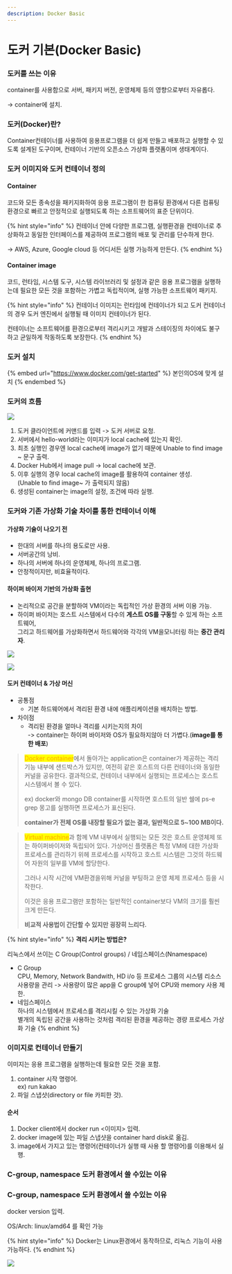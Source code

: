 ```yaml
---
description: Docker Basic
---
```


# 도커 기본(Docker Basic)

### 도커를 쓰는 이유

container를 사용함으로 서버, 패키지 버전, 운영체제 등의 영향으로부터 자유롭다.

\-> container에 설치.

### 도커(Docker)란?

Container컨테이너를 사용하여 응용프로그램을 더 쉽게 만들고 배포하고 실행할 수 있도록 설계된 도구이며, 컨테이너 기반의 오픈소스 가상화 플랫폼이며 생태계이다.

### 도커 이미지와 도커 컨테이너 정의

#### Container

코드와 모든 종속성을 패키지화하여 응용 프로그램이 한 컴퓨팅 환경에서 다른 컴퓨팅 환경으로 빠르고 안정적으로 실행되도록 하는 소프트웨어의 표준 단위이다.

{% hint style="info" %}
컨테이너 안에 다양한 프로그램, 실행환경을 컨테이너로 추상화하고 동일한 인터페이스를 제공하여 프로그램의 배포 및 관리를 단수하게 한다.

\-> AWS, Azure, Google cloud 등 어디서든 실행 가능하게 만든다.
{% endhint %}

#### Container image

코드, 런타임, 시스템 도구, 시스템 라이브러리 및 설정과 같은 응용 프로그램을 실행하는데 필요한 모든 것을 포함하는 가볍고 독립적이며, 실행 가능한 소프트웨어 패키지.

{% hint style="info" %}
컨테이너 이미지는 런타임에 컨테이너가 되고 도커 컨테이너의 경우 도커 엔진에서 실행될 때 이미지 컨테이너가 된다.

컨테이너는 소프트웨어를 환경으로부터 격리시키고 개발과 스테이징의 차이에도 불구하고 균일하게 작동하도록 보장한다.
{% endhint %}

### 도커 설치

{% embed url="https://www.docker.com/get-started" %}
본인의OS에 맞게 설치
{% endembed %}

### 도커의 흐름

![](https://github.com/KimMingeon0625/docker/raw/master/.gitbook/assets/image%20\(1\).png)

1. 도커 클라이언트에 커맨드를 입력 -> 도커 서버로 요청.
2. 서버에서 hello-world라는 이미지가 local cache에 있는지 확인.
3. 최초 실행인 경우엔 local cache에 image가 없기 때문에 Unable to find image \~ 문구 출력.
4. Docker Hub에서 image pull -> local cache에 보관.
5. 이후 실행의 경우 local cache의 image를 활용하여 container 생성.\
   (Unable to find image\~ 가 출력되지 않음)
6. 생성된 container는 image의 설정, 조건에 따라 실행.

### 도커와 기존 가상화 기술 차이를 통한 컨테이너 이해

#### 가상화 기술이 나오기 전

* 한대의 서버를 하나의 용도로만 사용.
* 서버공간의 낭비.
* 하나의 서버에 하나의 운영체제, 하나의 프로그램.
* 안정적이지만, 비효율적이다.

#### 하이퍼 바이저 기반의 가상화 출현

* 논리적으로 공간을 분할하여 VM이라는 독립적인 가상 환경의 서버 이용 가능.
* 하이퍼 바이저는 호스트 시스템에서 다수의 **게스트 OS를 구동**할 수 있게 하는 소프트웨어,\
  그리고 하드웨어를 가상화하면서 하드웨어와 각각의 VM을모니터링 하는 **중간 관리자**.

![](<../.gitbook/assets/image (34).png>)

![](<../.gitbook/assets/image (5) (1) (1).png>)

#### 도커 컨테이너 & 가상 머신

* 공통점
  * 기본 하드웨어에서 격리된 환경 내에 애플리케이션을 배치하는 방법.
* 차이점
  * 격리된 환경을 얼마나 격리를 시키는지의 차이\
    \-> container는 하이퍼 바이저와 OS가 필요하지않아 더 가볍다.(**image를 통한 배포**)

> <mark style="color:orange;">Docker container</mark>에서 돌아가는 application은 container가 제공하는 격리 기능 내부에 샌드박스가 있지만, 여전히 같은 호스트의 다른 컨테이너와 동일한 커널을 공유한다. 결과적으로, 컨테이너 내부에서 실행되는 프로세스는 호스트 시스템에서 볼 수 있다.
>
> ex) docker와 mongo DB container를 시작하면 호스트의 일반 쉘에 ps-e grep 몽고를 실행하면 프로세스가 표신된다.
>
> **container가 전체 OS를 내장할 필요가 없는 결과, 일반적으로 5\~100 MB이다.**

> <mark style="color:orange;">Virtual machine</mark>과 함께 VM 내부에서 실행되는 모든 것은 호스트 운영체제 또는 하이퍼바이저와 독립되어 있다. 가상머신 플랫폼은 특정 VM에 대한 가상화 프로세스를 관리하기 위헤 프로세스를 시작하고 호스트 시스템은 그것의 하드웨어 자원의 일부를 VM에 할당한다.
>
> 그러나 시작 시간에 VM환경을위해 커널을 부팅하고 운영 체제 프로세스 등을 시작한다.
>
> 이것은 응용 프로그램만 포함하는 일반적인 container보다 VM의 크기를 훨씬 크게 만든다.
>
> **비교적 사용법이 간단할 수 있지만 굉장히 느리다.**

{% hint style="info" %}
**격리 시키는 방법은?**

리눅스에서 쓰이는 C Group(Control groups) / 네임스페이스(Nnamespace)

* C Group\
  CPU, Memory, Network Bandwith, HD i/o 등 프로세스 그룹의 시스템 리소스 사용량을 관리 -> 사용량이 많은 app을 C group에 넣어 CPU와 memory 사용 제한.
* 네임스페이스\
  하나의 시스템에서 프로세스를 격리시킬 수 있는 가상화 기술\
  별개의 독립된 공간을 사용하는 것처럼 격리된 환경을 제공하는 경량 프로세스 가상화 기술
{% endhint %}

### 이미지로 컨테이너 만들기

이미지는 응용 프로그램을 실행하는데 필요한 모든 것을 포함.

1. container 시작 명령어.\
   ex) run kakao
2. 파일 스냅샷(directory or file 카피한 것).

#### 순서

1. Docker client에서 docker run <이미지> 입력.
2. docker image에 있는 파일 스냅샷을 container hard disk로 옮김.
3. image에서 가지고 있는 명령어(컨테이너가 실행 때 사용 할 명령어)를 이용해서 실행.

### C-group, namespace 도커 환경에서 쓸 수있는 이유

### C-group, namespace 도커 환경에서 쓸 수있는 이유

docker version 입력.

OS/Arch: linux/amd64 를 확인 가능

{% hint style="info" %}
Docker는 Linux환경에서 동작하므로, 리눅스 기능이 사용 가능하다.
{% endhint %}

![](<../.gitbook/assets/image (32) (1) (1) (1) (1).png>)
